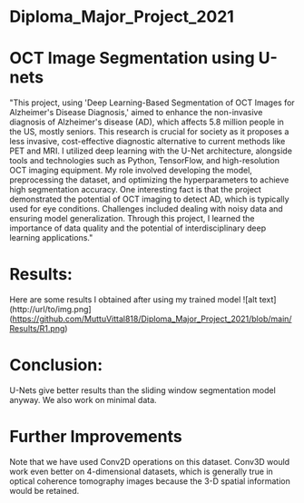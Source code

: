 # Diploma_Major_Project_2021
# OCT Image Segmentation using U-nets
"This project, using 'Deep Learning-Based Segmentation of OCT Images for Alzheimer's Disease Diagnosis,' aimed to enhance the non-invasive diagnosis of Alzheimer's disease (AD), which affects 5.8 million people in the US, mostly seniors. This research is crucial for society as it proposes a less invasive, cost-effective diagnostic alternative to current methods like PET and MRI. I utilized deep learning with the U-Net architecture, alongside tools and technologies such as Python, TensorFlow, and high-resolution OCT imaging equipment. My role involved developing the model, preprocessing the dataset, and optimizing the hyperparameters to achieve high segmentation accuracy. One interesting fact is that the project demonstrated the potential of OCT imaging to detect AD, which is typically used for eye conditions. Challenges included dealing with noisy data and ensuring model generalization. Through this project, I learned the importance of data quality and the potential of interdisciplinary deep learning applications."

# Results:
Here are some results I obtained after using my trained model
![alt text](http://url/to/img.png](https://github.com/MuttuVittal818/Diploma_Major_Project_2021/blob/main/Results/R1.png)


# Conclusion:

U-Nets give better results than the sliding window segmentation model anyway. We also work on minimal data.

# Further Improvements

Note that we have used Conv2D operations on this dataset. Conv3D would work even better on 4-dimensional datasets, which is generally true in optical coherence tomography images because the 3-D spatial information would be retained.
